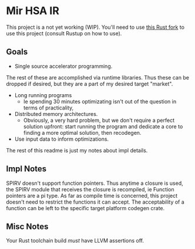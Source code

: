 # Mir HSA IR

This project is a not yet working (WIP). You'll need to use 
[this Rust fork](https://github.com/DiamondLovesYou/rust) 
to use this project (consult Rustup on how to use).

## Goals

* Single source accelerator programming.

The rest of these are accomplished via runtime libraries. Thus 
these can be dropped if desired, but they are a part of my desired 
target "market".

* Long running programs 
  * Ie spending 30 minutes optimizating isn't out of the question 
  in terms of practicality,
* Distributed memory architectures.
  * Obviously, a very hard problem, but we don't require a perfect 
  solution upfront: start running the program and dedicate a core 
  to finding a more optimal solution, then recodegen.
* Use input data to inform optimizations.

The rest of this readme is just my notes about impl details.

## Impl Notes

SPIRV doesn't support function pointers. Thus anytime a closure is used,
the SPIRV module that receives the closure is recompiled, ie Function 
pointers are a pi type. As far as compile time is concerned, 
this project doesn't need to restrict the functions it can accept. 
The acceptability of a function can be left to the specific target 
platform codegen crate. 

## Misc Notes

Your Rust toolchain build *must* have LLVM assertions off.
